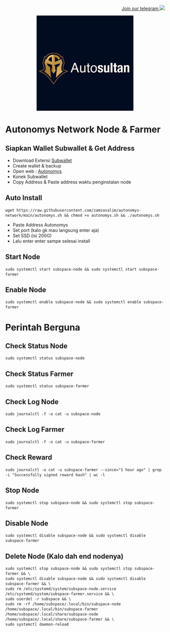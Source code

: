 <p style="font-size:14px" align="right">
<a href="https://t.me/airdropasc" target="_blank">Join our telegram <img src="https://user-images.githubusercontent.com/50621007/183283867-56b4d69f-bc6e-4939-b00a-72aa019d1aea.png" width="30"/></a>
</p>

<p align="center">
  <img height="300" height="auto" src="https://raw.githubusercontent.com/zamzasalim/logo/main/1.png">
</p>


# Autonomys Network Node & Farmer

## Siapkan Wallet Subwallet & Get Address
- Download Extensi [Subwallet](https://chromewebstore.google.com/detail/subwallet-polkadot-wallet/onhogfjeacnfoofkfgppdlbmlmnplgbn)
- Create wallet & backup
- Open web : [Autonomys](https://astral.autonomys.xyz/gemini-3h/consensus?walletSidekick=open)
- Konek Subwallet
- Copy Address & Paste address waktu penginstalan node
## Auto Install
```
wget https://raw.githubusercontent.com/zamzasalim/autonomys-network/main/autonomys.sh && chmod +x autonomys.sh && ./autonomys.sh
```
- Paste Address Autonomys
- Set port (kalo gk mau langsung enter aja)
- Set SSD (isi 200G)
- Lalu enter enter sampe selesai install
## Start Node
```
sudo systemctl start subspace-node && sudo systemctl start subspace-farmer
```
## Enable Node
```
sudo systemctl enable subspace-node && sudo systemctl enable subspace-farmer
```
# Perintah Berguna
## Check Status Node
```
sudo systemctl status subspace-node
```
## Check Status Farmer
```
sudo systemctl status subspace-farmer
```
## Check Log Node
```
sudo journalctl -f -o cat -u subspace-node
```
## Check Log Farmer
```
sudo journalctl -f -o cat -u subspace-farmer
```
## Check Reward
```
sudo journalctl -o cat -u subspace-farmer --since="1 hour ago" | grep -i "Successfully signed reward hash" | wc -l
```
## Stop Node
```
sudo systemctl stop subspace-node && sudo systemctl stop subspace-farmer
```
## Disable Node
```
sudo systemctl disable subspace-node && sudo systemctl disable subspace-farmer
```
## Delete Node (Kalo dah end nodenya)
```
sudo systemctl stop subspace-node && sudo systemctl stop subspace-farmer && \
sudo systemctl disable subspace-node && sudo systemctl disable subspace-farmer && \
sudo rm /etc/systemd/system/subspace-node.service /etc/systemd/system/subspace-farmer.service && \
sudo userdel -r subspace && \
sudo rm -rf /home/subspace/.local/bin/subspace-node /home/subspace/.local/bin/subspace-farmer /home/subspace/.local/share/subspace-node /home/subspace/.local/share/subspace-farmer && \
sudo systemctl daemon-reload
```
